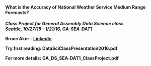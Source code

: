﻿#### What is the Accuracy of National Weather Service Medium Range Forecasts?

_**Class Project for General Assembly Data Science class  
  Seattle, 10/27/15 - 1/21/16, GA-SEA-DAT1**_

**Bruce Aker - [LinkedIn](https://www.linkedin.com/in/bruce-aker-660957114 "Bruce Aker at LinkedIn")**

**Try first reading: DataSciClassPresentation2016.pdf**

**For more details: GA_DS_SEA-DAT1_ClassProject.pdf**

